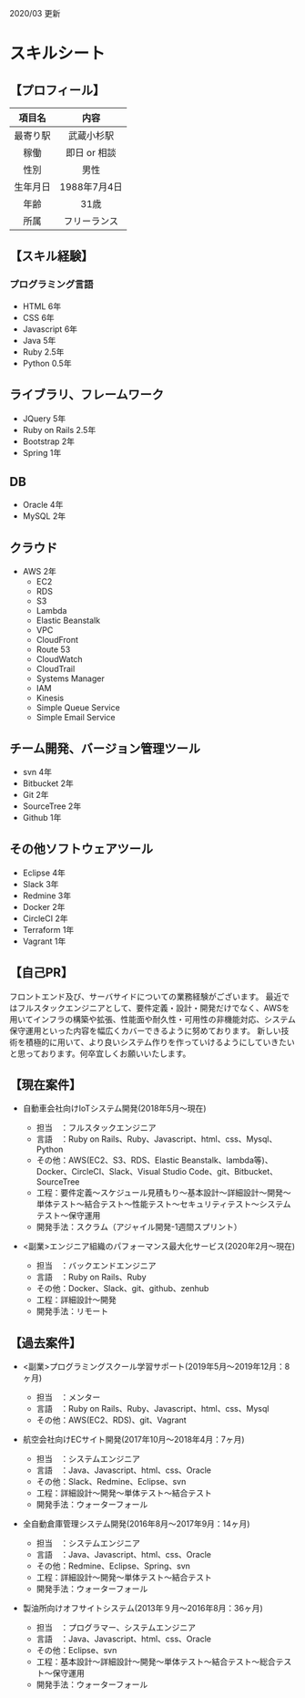 2020/03 更新
# スキルシート

## 【プロフィール】

| 項目名 | 内容 |
|:-----------:|:------------:|
| 最寄り駅 | 武蔵小杉駅 |
| 稼働 | 即日 or 相談 |
| 性別 | 男性 |
| 生年月日 | 1988年7月4日 |
| 年齢 | 31歳 |
| 所属 | フリーランス |

## 【スキル経験】
 
### プログラミング言語
- HTML 6年
- CSS  6年
- Javascript 6年
- Java 5年
- Ruby 2.5年
- Python 0.5年

## ライブラリ、フレームワーク
- JQuery 5年
- Ruby on Rails 2.5年
- Bootstrap 2年
- Spring 1年

## DB
- Oracle 4年
- MySQL 2年

## クラウド
- AWS 2年
  - EC2
  - RDS
  - S3
  - Lambda
  - Elastic Beanstalk
  - VPC
  - CloudFront
  - Route 53
  - CloudWatch
  - CloudTrail
  - Systems Manager
  - IAM
  - Kinesis
  - Simple Queue Service
  - Simple Email Service

## チーム開発、バージョン管理ツール
- svn 4年
- Bitbucket 2年
- Git 2年
- SourceTree 2年
- Github 1年

## その他ソフトウェアツール
- Eclipse 4年
- Slack 3年
- Redmine 3年
- Docker 2年
- CircleCI 2年
- Terraform 1年
- Vagrant 1年

## 【自己PR】
フロントエンド及び、サーバサイドについての業務経験がございます。
最近ではフルスタックエンジニアとして、要件定義・設計・開発だけでなく、AWSを用いてインフラの構築や拡張、性能面や耐久性・可用性の非機能対応、システム保守運用といった内容を幅広くカバーできるように努めております。
新しい技術を積極的に用いて、より良いシステム作りを作っていけるようにしていきたいと思っております。何卒宜しくお願いいたします。

## 【現在案件】

- 自動車会社向けIoTシステム開発(2018年5月〜現在)
  - 担当　：フルスタックエンジニア
  - 言語　：Ruby on Rails、Ruby、Javascript、html、css、Mysql、Python
  - その他：AWS(EC2、S3、RDS、Elastic Beanstalk、lambda等)、Docker、CircleCI、Slack、Visual Studio Code、git、Bitbucket、SourceTree
  - 工程：要件定義〜スケジュール見積もり〜基本設計〜詳細設計〜開発〜単体テスト〜結合テスト〜性能テスト〜セキュリティテスト〜システムテスト〜保守運用
  - 開発手法：スクラム（アジャイル開発-1週間スプリント）

- <副業>エンジニア組織のパフォーマンス最大化サービス(2020年2月〜現在)
  - 担当　：バックエンドエンジニア
  - 言語　：Ruby on Rails、Ruby
  - その他：Docker、Slack、git、github、zenhub
  - 工程：詳細設計〜開発
  - 開発手法：リモート

## 【過去案件】
- <副業>プログラミングスクール学習サポート(2019年5月〜2019年12月：8ヶ月)
  - 担当　：メンター
  - 言語　：Ruby on Rails、Ruby、Javascript、html、css、Mysql
  - その他：AWS(EC2、RDS)、git、Vagrant

- 航空会社向けECサイト開発(2017年10月〜2018年4月：7ヶ月)
  - 担当　：システムエンジニア
  - 言語　：Java、Javascript、html、css、Oracle
  - その他：Slack、Redmine、Eclipse、svn
  - 工程：詳細設計〜開発〜単体テスト〜結合テスト
  - 開発手法：ウォーターフォール
 
- 全自動倉庫管理システム開発(2016年8月〜2017年9月：14ヶ月)
  - 担当　：システムエンジニア
  - 言語　：Java、Javascript、html、css、Oracle
  - その他：Redmine、Eclipse、Spring、svn
  - 工程：詳細設計〜開発〜単体テスト〜結合テスト
  - 開発手法：ウォーターフォール

- 製油所向けオフサイトシステム(2013年９月〜2016年8月：36ヶ月)
  - 担当　：プログラマー、システムエンジニア
  - 言語　：Java、Javascript、html、css、Oracle
  - その他：Eclipse、svn
  - 工程：基本設計〜詳細設計〜開発〜単体テスト〜結合テスト〜総合テスト〜保守運用
  - 開発手法：ウォーターフォール
